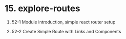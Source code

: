 # 15. explore-routes

1. 52-1 Module Introduction, simple react router setup

2. 52-2 Create Simple Route with Links and Components
